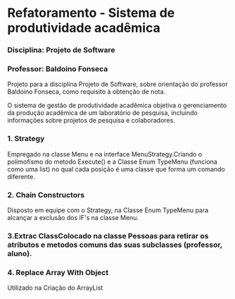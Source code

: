 # Refatoramento - Sistema de produtividade acadêmica

### Disciplina: Projeto de Software
### Professor: Baldoino Fonseca

Projeto para a disciplina Projeto de Software, sobre orientação do professor Baldoino Fonseca, como requisito à obtenção de nota.

O sistema de gestão de produtividade acadêmica objetiva o gerenciamento da produção acadêmica de um laboratório de pesquisa, incluindo informações sobre projetos de pesquisa e colaboradores.

### 1. Strategy
Empregado na classe Menu e na interface MenuStrategy.Criando o polimofismo do metodo Execute() e a Classe Enum TypeMenu (funciona como uma list) no qual cada posição é uma classe que forma um comando diferente.

### 2. Chain Constructors
Disposto em equipe com o Strategy, na Classe Enum TypeMenu para alcançar a exclusão dos IF's na classe Menu.

### 3.Extrac ClassColocado na classe Pessoas para retirar os atributos e metodos comuns das suas subclasses (professor, aluno).

### 4. Replace Array With Object
Utilizado na Criação do ArrayList
